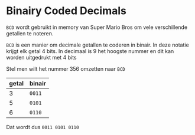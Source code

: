 # Binairy Coded Decimals
`BCD` wordt gebruikt in memory van Super Mario Bros om vele verschillende getallen te noteren.

`BCD` is een manier om decimale getallen te coderen in binair. In deze notatie krijgt elk getal 4 bits. In decimaal is 9 het hoogste nummer en dit kan worden uitgedrukt met 4 bits

Stel men wilt het nummer 356 omzetten naar `BCD`

| getal | binair |
|-------|--------|
| 3     | `0011` |
| 5     | `0101` |
| 6     | `0110` |

Dat wordt dus `0011 0101 0110`